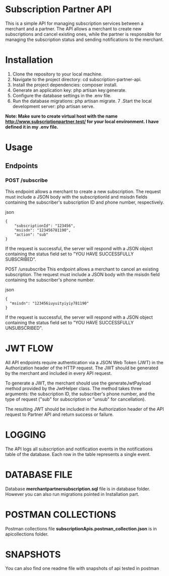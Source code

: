 # Subscription Partner API
This is a simple API for managing subscription services between a merchant and a partner. The API allows a merchant to create new subscriptions and cancel existing ones, while the partner is responsible for managing the subscription status and sending notifications to the merchant.

# Installation
1. Clone the repository to your local machine.
2. Navigate to the project directory: cd subscription-partner-api.
3. Install the project dependencies: composer install.
4. Generate an application key: php artisan key:generate.
5. Configure the database settings in the .env file.
6. Run the database migrations: php artisan migrate.
7 .Start the local development server: php artisan serve.

**Note: Make sure to create virtual host with the name http://www.subscriptionpartner.test/ for your local environment. I have defined it in my .env file.**

# Usage
## Endpoints
### POST /subscribe
This endpoint allows a merchant to create a new subscription. The request must include a JSON body with the subscriptionId and msisdn fields containing the subscriber's subscription ID and phone number, respectively.

json
```Copy code
{
    "subscriptionId": "123456",
    "msisdn": "123456781190",
    "action": "sub"
}
```
If the request is successful, the server will respond with a JSON object containing the status field set to "YOU HAVE SUCCESSFULLY SUBSCRIBED".

POST /unsubscribe
This endpoint allows a merchant to cancel an existing subscription. The request must include a JSON body with the msisdn field containing the subscriber's phone number.

json
```Copy code
{
  "msisdn": "123456iuyuityiyiy781190"
}
```
If the request is successful, the server will respond with a JSON object containing the status field set to "YOU HAVE SUCCESSFULLY UNSUBSCRIBED".

# JWT FLOW
All API endpoints require authentication via a JSON Web Token (JWT) in the Authorization header of the HTTP request. The JWT should be generated by the merchant and included in every API request.

To generate a JWT, the merchant should use the generateJwtPayload method provided by the JwtHelper class. The method takes three arguments: the subscription ID, the subscriber's phone number, and the type of request ("sub" for subscription or "unsub" for cancellation).

The resulting JWT should be included in the Authorization header of the API request to Partner API and return success or failure.

# LOGGING
The API logs all subscription and notification events in the notifications table of the database. Each row in the table represents a single event.

# DATABASE FILE
Database **merchantpartnersubscription.sql** file is in database folder. However you can also run migrations pointed in Installation part.

# POSTMAN COLLECTIONS
Postman collections file **subscriptionApis.postman_collection.json** is in apicollections folder.

# SNAPSHOTS
You can also find one readme file with snapshots of api tested in postman



